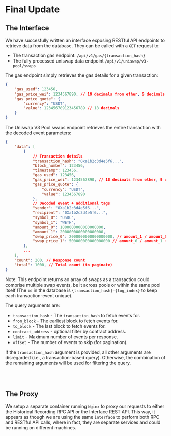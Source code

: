 <div id="top"></div>

<!-- omit in toc -->

# Final Update

## The Interface

We have succesfully written an interface exposing RESTful API endpoints to retrieve data from the database. They can be called with a `GET` request to:

- The transaction gas endpoint: `/api/v1/gas/{transaction_hash}`
- The fully processed uniswap data endpoint `/api/v1/uniswap/v3-pool/swaps`

The gas endpoint simply retrieves the gas details for a given transaction:
```JSON
{
    "gas_used": 123456,
    "gas_price_wei": 1234567890, // 18 decimals from ether, 9 decimals from gwei
    "gas_price_quote": {
        "currency": "USDT",
        "value": 123456789123456789 // 18 decimals
    }
}
```

The Uniswap V3 Pool swaps endpoint retrieves the entire transaction with the decoded event parameters:
```JSON
{
    "data": [
        {
            // Transaction details
            "transaction_hash": "0xa1b2c3d4e5f6...",
            "block_number": 123456,
            "timestamp": 123456,
            "gas_used": 123456,
            "gas_price_wei": 1234567890, // 18 decimals from ether, 9 decimals from gwei
            "gas_price_quote": {
                "currency": "USDT",
                "value": 1234567890
            },
            // Decoded event + additional tags
            "sender": "0Xa1b2c3d4e5f6...",
            "recipient": "0Xa1b2c3d4e5f6...",
            "symbol_0": "USDC",
            "symbol_1": "WETH",
            "amount_0": 1000000000000000000,
            "amount_1": 2000000000000000000,
            "swap_price_0": 2000000000000000000, // amount_1 / amount_0 (18 decimals)
            "swap_price_1": 500000000000000000 // amount_0 / amount_1 (18 decimals)
        },
        ...
    ],
    "count": 200, // Response count
    "total": 1000, // Total count (to paginate)
}
```

Note: This endpoint returns an array of swaps as a transaction could comprise multiple swap events, be it across pools or within the same pool itself (The `id` in the database is `{transaction_hash}-{log_index}` to keep each transaction-event unique).

The query arguments are:

- `transaction_hash` - The `transaction_hash` to fetch events for.
- `from_block` - The earliest block to fetch events for.
- `to_block` - The last block to fetch events for.
- `contract_address` - optional filter by contract address.
- `limit` - Maximum number of events per response.
- `offset` - The number of events to skip (for pagination).

If the `transaction_hash` argument is provided, all other arguments are disregarded (i.e., a transaction-based query). Otherwise, the combination of the remaining arguments will be used for filtering the query.

<br><br>

## The Proxy

We setup a separate container running `Nginx` to proxy our requests to either the Historical Recording RPC API or the Interface REST API. This way, it appears as though we are using the same `interface` to perform both RPC and RESTful API calls, where in fact, they are separate services and could be running on different machines.
